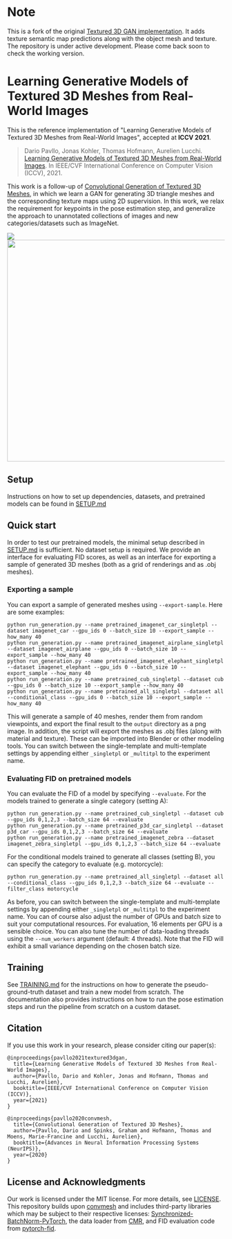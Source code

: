 # Note

This is a fork of the original [Textured 3D GAN implementation](https://github.com/dariopavllo/textured-3d-gan). It adds texture semantic map predictions along with the object mesh and texture.
The repository is under active development. Please come back soon to check the working version.


# Learning Generative Models of Textured 3D Meshes from Real-World Images

This is the reference implementation of "Learning Generative Models of Textured 3D Meshes from Real-World Images", accepted at **ICCV 2021**.

> Dario Pavllo, Jonas Kohler, Thomas Hofmann, Aurelien Lucchi. [Learning Generative Models of Textured 3D Meshes from Real-World Images](https://arxiv.org/abs/2103.15627). In IEEE/CVF International Conference on Computer Vision (ICCV), 2021.

This work is a follow-up of [Convolutional Generation of Textured 3D Meshes](https://github.com/dariopavllo/convmesh), in which we learn a GAN for generating 3D triangle meshes and the corresponding texture maps using 2D supervision. In this work, we relax the requirement for keypoints in the pose estimation step, and generalize the approach to unannotated collections of images and new categories/datasets such as ImageNet.

![](images/samples.jpg)
<img src="images/animation.gif" width="512px" alt="" />

## Setup
Instructions on how to set up dependencies, datasets, and pretrained models can be found in [SETUP.md](SETUP.md)

## Quick start
In order to test our pretrained models, the minimal setup described in [SETUP.md](SETUP.md) is sufficient. No dataset setup is required.
We provide an interface for evaluating FID scores, as well as an interface for exporting a sample of generated 3D meshes (both as a grid of renderings and as .obj meshes).

### Exporting a sample
You can export a sample of generated meshes using `--export-sample`. Here are some examples:
```
python run_generation.py --name pretrained_imagenet_car_singletpl --dataset imagenet_car --gpu_ids 0 --batch_size 10 --export_sample --how_many 40
python run_generation.py --name pretrained_imagenet_airplane_singletpl --dataset imagenet_airplane --gpu_ids 0 --batch_size 10 --export_sample --how_many 40
python run_generation.py --name pretrained_imagenet_elephant_singletpl --dataset imagenet_elephant --gpu_ids 0 --batch_size 10 --export_sample --how_many 40
python run_generation.py --name pretrained_cub_singletpl --dataset cub --gpu_ids 0 --batch_size 10 --export_sample --how_many 40
python run_generation.py --name pretrained_all_singletpl --dataset all --conditional_class --gpu_ids 0 --batch_size 10 --export_sample --how_many 40
```
This will generate a sample of 40 meshes, render them from random viewpoints, and export the final result to the `output` directory as a png image. In addition, the script will export the meshes as .obj files (along with material and texture). These can be imported into Blender or other modeling tools. You can switch between the single-template and multi-template settings by appending either `_singletpl` or `_multitpl` to the experiment name.

### Evaluating FID on pretrained models
You can evaluate the FID of a model by specifying `--evaluate`. For the models trained to generate a single category (setting A):
```
python run_generation.py --name pretrained_cub_singletpl --dataset cub --gpu_ids 0,1,2,3 --batch_size 64 --evaluate
python run_generation.py --name pretrained_p3d_car_singletpl --dataset p3d_car --gpu_ids 0,1,2,3 --batch_size 64 --evaluate
python run_generation.py --name pretrained_imagenet_zebra --dataset imagenet_zebra_singletpl --gpu_ids 0,1,2,3 --batch_size 64 --evaluate
```

For the conditional models trained to generate all classes (setting B), you can specify the category to evaluate (e.g. motorcycle):
```
python run_generation.py --name pretrained_all_singletpl --dataset all --conditional_class --gpu_ids 0,1,2,3 --batch_size 64 --evaluate --filter_class motorcycle
```

As before, you can switch between the single-template and multi-template settings by appending either `_singletpl` or `_multitpl` to the experiment name.
You can of course also adjust the number of GPUs and batch size to suit your computational resources. For evaluation, 16 elements per GPU is a sensible choice. You can also tune the number of data-loading threads using the `--num_workers` argument (default: 4 threads). Note that the FID will exhibit a small variance depending on the chosen batch size.

## Training
See [TRAINING.md](TRAINING.md) for the instructions on how to generate the pseudo-ground-truth dataset and train a new model from scratch. The documentation also provides instructions on how to run the pose estimation steps and run the pipeline from scratch on a custom dataset.

## Citation
If you use this work in your research, please consider citing our paper(s):
```
@inproceedings{pavllo2021textured3dgan,
  title={Learning Generative Models of Textured 3D Meshes from Real-World Images},
  author={Pavllo, Dario and Kohler, Jonas and Hofmann, Thomas and Lucchi, Aurelien},
  booktitle={IEEE/CVF International Conference on Computer Vision (ICCV)},
  year={2021}
}

@inproceedings{pavllo2020convmesh,
  title={Convolutional Generation of Textured 3D Meshes},
  author={Pavllo, Dario and Spinks, Graham and Hofmann, Thomas and Moens, Marie-Francine and Lucchi, Aurelien},
  booktitle={Advances in Neural Information Processing Systems (NeurIPS)},
  year={2020}
}
```

## License and Acknowledgments
Our work is licensed under the MIT license. For more details, see [LICENSE](LICENSE).
This repository builds upon [convmesh](https://github.com/dariopavllo/convmesh) and includes third-party libraries which may be subject to their respective licenses: [Synchronized-BatchNorm-PyTorch](https://github.com/vacancy/Synchronized-BatchNorm-PyTorch), the data loader from [CMR](https://github.com/akanazawa/cmr), and FID evaluation code from [pytorch-fid](https://github.com/mseitzer/pytorch-fid).
